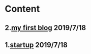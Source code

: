 
# Content
## 2.[my first blog](jhruan.github.io/20190718myfirstpage) 2019/7/18
## 1.[startup](jhruan.github.com/20190718startup) 2019/7/18

